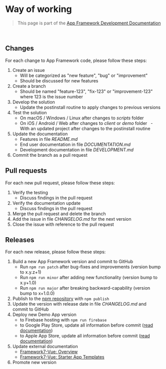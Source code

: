 # Way of working

> This page is part of the [App Framework Development Documentation](../DEVELOPMENT.md)

<br />

## Changes

For each change to App Framework code, please follow these steps:

1. Create an issue
   - Will be categorized as "new feature", "bug" or "improvement"
   - Should be discussed for new features
2. Create a branch
   - Should be named "feature-123", "fix-123" or "improvement-123" where 123 is the issue number
3. Develop the solution
   - Update the postinstall routine to apply changes to previous versions
4. Test the solution
   - On macOS / Windows / Linux after changes to *scripts* folder
   - On iOS / Android / Web after changes to *client* or *demo* folder
   - With an updated project after changes to the postinstall routine
5. Update the documentation
   - Features in file *README.md*
   - End user documentation in file *DOCUMENTATION.md*
   - Development documentation in file *DEVELOPMENT.md*
6. Commit the branch as a pull request

## Pull requests

For each new pull request, please follow these steps:

1. Verify the testing
   - Discuss findings in the pull request
2. Verify the documentation update
   - Discuss findings in the pull request
3. Merge the pull request and delete the branch
4. Add the issue in file *CHANGELOG.md* for the next version
6. Close the issue with reference to the pull request

## Releases

For each new release, please follow these steps:

1. Build a new App Framework version and commit to GitHub
   - Run `npm run patch` after bug-fixes and improvements (version bump to x.y.z+1)
   - Run `npm run minor` after adding new functionality (version bump to x.y+1.0)
   - Run `npm run major` after breaking backward-capability (version bump to x+1.0.0)
2. Publish to the [npm repository](https://www.npmjs.com/) with `npm publish`
3. Update the version with release date in file *CHANGELOG.md* and commit to GitHub
4. Deploy new Demo App version
   - to Firebase hosting with `npm run firebase`
   - to Google Play Store, update all information before commit ([read documentation](deploy.md))
   - to Apple App Store, update all information before commit ([read documentation](deploy.md))
5. Update external documentation
   - [Framework7-Vue: Overview](https://framework7.io/vue/)
   - [Framework7-Vue: Starter App Templates](https://framework7.io/vue/templates.html)
6. Promote new version

